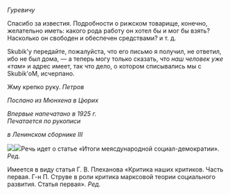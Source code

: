 _Гуревичу_

Спасибо за известия. Подробности о рижском товарище, конечно, желательно иметь: какого рода работу он хотел бы и мог бы взять? Насколько он свободен и обеспечен средствами? и т. д.

Skubik'y передайте, пожалуйста, что его письмо я получил, не ответил, ибо не был дома, — а теперь могу только сказать, что _наш человек уже «там»_ и адрес имеет, так что дело, о котором списывались мы с Skubik'oM, исчерпано.

Жму крепко руку. _Петров_

_Послано из Мюнхена в Цюрих_

_Впервые напечатано в 1925 г.                                                             Печатается по рукописи_

_в Ленинском сборнике_ _III_

![](file:///C:/Users/bot32/AppData/Local/Temp/msohtmlclip1/01/clip_image001.png)![](file:///C:/Users/bot32/AppData/Local/Temp/msohtmlclip1/01/clip_image002.png)Речь идет о статье «Итоги меясдународной социал-демократии». _Ред._

Имеется в виду статья Г. В. Плеханова «Критика наших критиков. Часть первая. Г-н П. Струве в роли критика марксовой теории социального развития. Статья первая». _Ред._